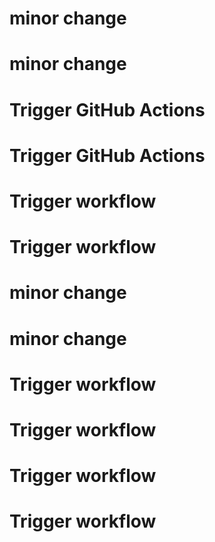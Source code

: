 # minor change
# minor change
# Trigger GitHub Actions
# Trigger GitHub Actions
# Trigger workflow
# Trigger workflow
# minor change
# minor change
# Trigger workflow
# Trigger workflow
# Trigger workflow
# Trigger workflow
